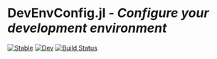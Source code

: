 
# DevEnvConfig.jl - *Configure your development environment*

[![Stable](https://img.shields.io/badge/docs-stable-blue.svg)](https://ylvain.github.io/DevEnvConfig.jl/stable)
[![Dev](https://img.shields.io/badge/docs-dev-blue.svg)](https://ylvain.github.io/DevEnvConfig.jl/dev)
[![Build Status](https://github.com/ylvain/DevEnvConfig.jl/workflows/Tests/badge.svg)](https://github.com/ylvain/DevEnvConfig.jl/actions)

<!-- 
 [![Coverage](https://codecov.io/gh/ylvain/DevEnvConfig.jl/branch/main/graph/badge.svg)](https://codecov.io/gh/ylvain/DevEnvConfig.jl)
-->


